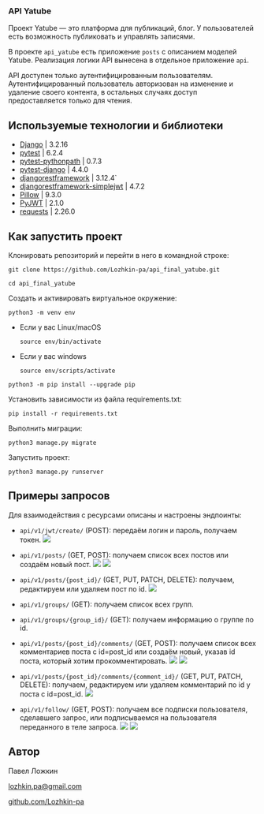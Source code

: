 ### API Yatube

Проект Yatube — это платформа для публикаций, блог. 
У пользователей есть возможность публиковать и управлять записями. 

В проекте `api_yatube` есть приложение `posts` с описанием моделей Yatube.
Реализация логики API вынесена в отдельное приложение `api`.

API доступен только аутентифицированным пользователям.
Аутентифицированный пользователь авторизован на изменение и удаление своего контента,
в остальных случаях доступ предоставляется только для чтения.


## Используемые технологии и библиотеки

* [Django](https://docs.djangoproject.com/en/4.2/) | 3.2.16
* [pytest](https://docs.pytest.org/en/7.1.x/contents.html) | 6.2.4
* [pytest-pythonpath](https://pypi.org/project/pytest-pythonpath/) | 0.7.3
* [pytest-django](https://pypi.org/project/pytest-django/) | 4.4.0
* [djangorestframework](https://www.django-rest-framework.org/) | 3.12.4`
* [djangorestframework-simplejwt](https://django-rest-framework-simplejwt.readthedocs.io/en/latest/) | 4.7.2
* [Pillow](https://pillow.readthedocs.io/en/stable/) | 9.3.0
* [PyJWT](https://pyjwt.readthedocs.io/en/stable/) | 2.1.0
* [requests](https://requests.readthedocs.io/en/latest/) | 2.26.0


## Как запустить проект

Клонировать репозиторий и перейти в него в командной строке:

```
git clone https://github.com/Lozhkin-pa/api_final_yatube.git
```

```
cd api_final_yatube
```

Cоздать и активировать виртуальное окружение:

```
python3 -m venv env
```

* Если у вас Linux/macOS

    ```
    source env/bin/activate
    ```

* Если у вас windows

    ```
    source env/scripts/activate
    ```

```
python3 -m pip install --upgrade pip
```

Установить зависимости из файла requirements.txt:

```
pip install -r requirements.txt
```

Выполнить миграции:

```
python3 manage.py migrate
```

Запустить проект:

```
python3 manage.py runserver
```


## Примеры запросов

Для взаимодействия с ресурсами описаны и настроены эндпоинты:

* `api/v1/jwt/create/` (POST): передаём логин и пароль, получаем токен.
![](img/post-jwt-create.jpg)

* `api/v1/posts/` (GET, POST): получаем список всех постов или создаём новый пост.
![](img/get-posts.jpg)
![](img/post-posts.jpg)

* `api/v1/posts/{post_id}/` (GET, PUT, PATCH, DELETE): получаем, редактируем или удаляем пост по id.
![](img/get-posts-id.jpg)

* `api/v1/groups/` (GET): получаем список всех групп.

* `api/v1/groups/{group_id}/` (GET): получаем информацию о группе по id.

* `api/v1/posts/{post_id}/comments/` (GET, POST): получаем список всех комментариев поста с id=post_id или создаём новый, указав id поста, который хотим прокомментировать.
![](img/get-comments.jpg)
![](img/post-comments.jpg)

* `api/v1/posts/{post_id}/comments/{comment_id}/` (GET, PUT, PATCH, DELETE): получаем, редактируем или удаляем комментарий по id у поста с id=post_id.
![](img/get-posts-id.jpg)

* `api/v1/follow/` (GET, POST): получаем все подписки пользователя, сделавшего запрос, или подписываемся на пользователя переданного в теле запроса.
![](img/get-follow.jpg)
![](img/post-follow.jpg)


## Автор

Павел Ложкин

[lozhkin.pa@gmail.com](mailto:lozhkin.pa@gmail.com)

[github.com/Lozhkin-pa](https://github.com/Lozhkin-pa)